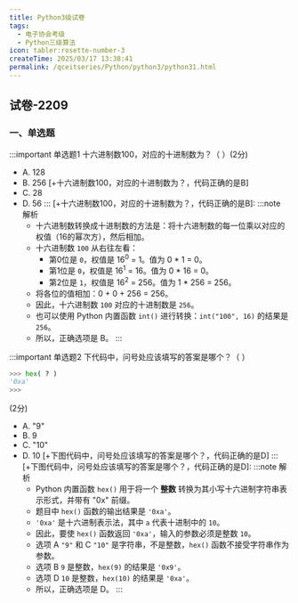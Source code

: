 ```yaml
---
title: Python3级试卷
tags:
  - 电子协会考级
  - Python三级算法
icon: tabler:rosette-number-3
createTime: 2025/03/17 13:38:41
permalink: /qceitseries/Python/python3/python31.html
---
```


## 试卷-2209
### 一、单选题
:::important 单选题1
十六进制数100，对应的十进制数为？（ ）(2分)

- A. 128
- B. 256 [+十六进制数100，对应的十进制数为？，代码正确的是B]
- C. 28
- D. 56
:::
[+十六进制数100，对应的十进制数为？，代码正确的是B]:
    :::note 解析
    - 十六进制数转换成十进制数的方法是：将十六进制数的每一位乘以对应的权值（16的幂次方），然后相加。
    - 十六进制数 `100` 从右往左看：
        - 第0位是 `0`，权值是 16<sup>0</sup> = 1。值为 0 * 1 = 0。
        - 第1位是 `0`，权值是 16<sup>1</sup> = 16。值为 0 * 16 = 0。
        - 第2位是 `1`，权值是 16<sup>2</sup> = 256。值为 1 * 256 = 256。
    - 将各位的值相加：0 + 0 + 256 = 256。
    - 因此，十六进制数 `100` 对应的十进制数是 `256`。
    - 也可以使用 Python 内置函数 `int()` 进行转换：`int("100", 16)` 的结果是 `256`。
    - 所以，正确选项是 B。
    :::

:::important 单选题2
下代码中，问号处应该填写的答案是哪个？（ ）
```python
>>> hex( ? )
'0xa'
>>>
```
(2分)

- A. "9"
- B. 9
- C. "10"
- D. 10 [+下图代码中，问号处应该填写的答案是哪个？，代码正确的是D]
:::
[+下图代码中，问号处应该填写的答案是哪个？，代码正确的是D]:
    :::note 解析
    - Python 内置函数 `hex()` 用于将一个 **整数** 转换为其小写十六进制字符串表示形式，并带有 "0x" 前缀。
    - 题目中 `hex()` 函数的输出结果是 `'0xa'`。
    - `'0xa'` 是十六进制表示法，其中 `a` 代表十进制中的 `10`。
    - 因此，要使 `hex()` 函数返回 `'0xa'`，输入的参数必须是整数 `10`。
    - 选项 A `"9"` 和 C `"10"` 是字符串，不是整数，`hex()` 函数不接受字符串作为参数。
    - 选项 B `9` 是整数，`hex(9)` 的结果是 `'0x9'`。
    - 选项 D `10` 是整数，`hex(10)` 的结果是 `'0xa'`。
    - 所以，正确选项是 D。
    :::
